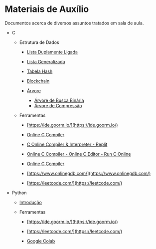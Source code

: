 # Materiais de Auxílio

Documentos acerca de diversos assuntos tratados em sala de aula.

- C
  
  - Estrutura de Dados
    
    - [Lista Duplamente Ligada](https://github.com/jppreti/documents/blob/main/c/datastructure/DoublyLinkedList.md)
    
    - [Lista Generalizada](https://github.com/jppreti/documents/blob/main/c/datastructure/GeneralizedLinkedList.md)
    
    - [Tabela Hash](https://github.com/jppreti/documents/blob/main/c/datastructure/HashTable.md)
    
    - [Blockchain](https://github.com/jppreti/documents/blob/main/c/datastructure/Blockchain.md)
    
    - [Árvore](https://github.com/jppreti/documents/blob/main/c/datastructure/Tree.md)
      
      - [Árvore de Busca Binária](https://github.com/jppreti/documents/blob/main/c/datastructure/BinarySearchTree.md)
      - [Árvore de Compressão](https://github.com/jppreti/documents/blob/main/c/datastructure/CompressTree.md)
  
  - Ferramentas
    
    - [https://ide.goorm.io/](https://ide.goorm.io/)
    
    - [Online C Compiler](https://www.programiz.com/c-programming/online-compiler/)
    
    - [C Online Compiler & Interpreter - Replit](https://replit.com/languages/c)
    
    - [Online C Compiler - Online C Editor - Run C Online](https://www.jdoodle.com/c-online-compiler/)
    
    - [Online C Compiler](https://www.tutorialspoint.com/compile_c_online.php)
    
    - [https://www.onlinegdb.com/](https://www.onlinegdb.com/)
    
    - [https://leetcode.com/](https://leetcode.com/)

- Python
  
  - [Introdução](https://github.com/jppreti/documents/blob/main/python/introducao.md)
  
  - Ferramentas
    
    - [https://ide.goorm.io/](https://ide.goorm.io/)
    
    - [https://leetcode.com/](https://leetcode.com/)
    
    - [Google Colab](https://colab.research.google.com/)
